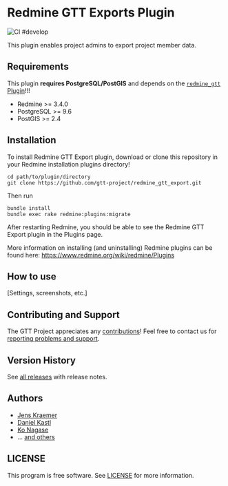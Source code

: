 # Redmine GTT Exports Plugin

![CI #develop](https://github.com/gtt-project/redmine_gtt_export/workflows/Test%20with%20Redmine/badge.svg)

This plugin enables project admins to export project member data.

## Requirements

This plugin **requires PostgreSQL/PostGIS** and depends on the [`redmine_gtt` Plugin](https://github.com/gtt-project/redmine_gtt)!!!

- Redmine >= 3.4.0
- PostgreSQL >= 9.6
- PostGIS >= 2.4

## Installation

To install Redmine GTT Export plugin, download or clone this repository in your Redmine installation plugins directory!
```
cd path/to/plugin/directory
git clone https://github.com/gtt-project/redmine_gtt_export.git
```

Then run

```
bundle install
bundle exec rake redmine:plugins:migrate
```

After restarting Redmine, you should be able to see the Redmine GTT Export plugin in the Plugins page.

More information on installing (and uninstalling) Redmine plugins can be found here: https://www.redmine.org/wiki/redmine/Plugins

## How to use

[Settings, screenshots, etc.]

## Contributing and Support

The GTT Project appreciates any [contributions](https://github.com/gtt-project/.github/blob/main/CONTRIBUTING.md)! Feel free to contact us for [reporting problems and support](https://github.com/gtt-project/.github/blob/main/CONTRIBUTING.md).

## Version History

See [all releases](https://github.com/gtt-project/redmine_gtt_export/releases) with release notes.

## Authors

- [Jens Kraemer](https://github.com/jkraemer)
- [Daniel Kastl](https://github.com/dkastl)
- [Ko Nagase](https://github.com/sanak)
- ... [and others](https://github.com/gtt-project/redmine_gtt_export/graphs/contributors)

## LICENSE

This program is free software. See [LICENSE](LICENSE) for more information.
